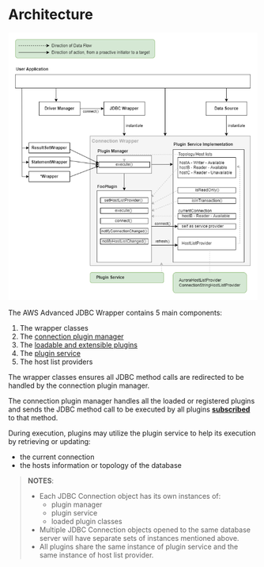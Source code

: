 # Architecture

<div style="center"><img src="../images/plugin_manager.png" alt="diagram on how plugin manager is integrated with the user application"/></div>

The AWS Advanced JDBC Wrapper contains 5 main components:

1. The wrapper classes
2. The [connection plugin manager](./PluginManager.md)
3. The [loadable and extensible plugins](./LoadablePlugins.md)
4. The [plugin service](./PluginService.md)
5. The host list providers

The wrapper classes ensures all JDBC method calls are redirected to be handled by the connection plugin manager.

The connection plugin manager handles all the loaded or registered plugins and sends the JDBC method call to be executed by all plugins [**subscribed**](./LoadablePlugins.md#subscribed-methods) to that method.

During execution, plugins may utilize the plugin service to help its execution by retrieving or updating:

- the current connection
- the hosts information or topology of the database

> **NOTES**:
>
> - Each JDBC Connection object has its own instances of:
>   - plugin manager
>   - plugin service
>   - loaded plugin classes
> - Multiple JDBC Connection objects opened to the same database server will have separate sets of instances mentioned above.
> - All plugins share the same instance of plugin service and the same instance of host list provider.
